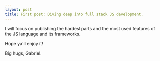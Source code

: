 ```yaml
---
layout: post
title: First post: Diving deep into full stack JS development.
---
```


I will focus on publishing the hardest parts and the most used features of the JS language and its frameworks.

Hope ya'll enjoy it!

Big hugs, 
Gabriel.
